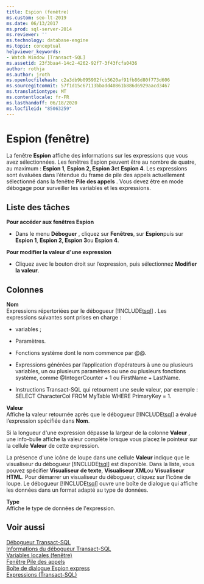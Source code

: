 ```yaml
---
title: Espion (fenêtre)
ms.custom: seo-lt-2019
ms.date: 06/13/2017
ms.prod: sql-server-2014
ms.reviewer: ''
ms.technology: database-engine
ms.topic: conceptual
helpviewer_keywords:
- Watch Window [Transact-SQL]
ms.assetid: 23f3baa4-14c2-4262-92f7-3f43fcfa0436
author: rothja
ms.author: jroth
ms.openlocfilehash: c2a3db9b095902fcb5620af91fb86d80f773d606
ms.sourcegitcommit: 57f1d15c67113bbadd40861b886d6929aacd3467
ms.translationtype: MT
ms.contentlocale: fr-FR
ms.lasthandoff: 06/18/2020
ms.locfileid: "85063259"
---
```

# <a name="watch-window"></a>Espion (fenêtre)
  La fenêtre **Espion** affiche des informations sur les expressions que vous avez sélectionnées. Les fenêtres Espion peuvent être au nombre de quatre, au maximum : **Espion 1**, **Espion 2, Espion 3**et **Espion 4**. Les expressions sont évaluées dans l’étendue du frame de pile des appels actuellement sélectionné dans la fenêtre **Pile des appels** . Vous devez être en mode débogage pour surveiller les variables et les expressions.  
  
## <a name="task-list"></a>Liste des tâches  
 **Pour accéder aux fenêtres Espion**  
  
-   Dans le menu **Déboguer** , cliquez sur **Fenêtres**, sur **Espion**puis sur **Espion 1**, **Espion 2, Espion 3**ou **Espion 4**.  
  
 **Pour modifier la valeur d'une expression**  
  
-   Cliquez avec le bouton droit sur l’expression, puis sélectionnez **Modifier la valeur**.  
  
## <a name="columns"></a>Colonnes  
 **Nom**  
 Expressions répertoriées par le débogueur [!INCLUDE[tsql](../../includes/tsql-md.md)] . Les expressions suivantes sont prises en charge :  
  
-   variables ;  
  
-   Paramètres.  
  
-   Fonctions système dont le nom commence par @@.  
  
-   Expressions générées par l’application d’opérateurs à une ou plusieurs variables, un ou plusieurs paramètres ou une ou plusieurs fonctions système, comme @IntegerCounter + 1 ou FirstName + LastName.  
  
-   Instructions Transact-SQL qui retournent une seule valeur, par exemple : SELECT CharacterCol FROM MyTable WHERE PrimaryKey = 1.  
  
 **Valeur**  
 Affiche la valeur retournée après que le débogueur [!INCLUDE[tsql](../../includes/tsql-md.md)] a évalué l’expression spécifiée dans **Nom**.  
  
 Si la longueur d'une expression dépasse la largeur de la colonne **Valeur** , une info-bulle affiche la valeur complète lorsque vous placez le pointeur sur la cellule **Valeur** de cette expression.  
  
 La présence d'une icône de loupe dans une cellule **Valeur** indique que le visualiseur du débogueur [!INCLUDE[tsql](../../includes/tsql-md.md)] est disponible. Dans la liste, vous pouvez spécifier **Visualiseur de texte**, **Visualiseur XML**ou **Visualiseur HTML**. Pour démarrer un visualiseur du débogueur, cliquez sur l'icône de loupe. Le débogueur [!INCLUDE[tsql](../../includes/tsql-md.md)] ouvre une boîte de dialogue qui affiche les données dans un format adapté au type de données.  
  
 **Type**  
 Affiche le type de données de l'expression.  
  
## <a name="see-also"></a>Voir aussi  
 [Débogueur Transact-SQL](transact-sql-debugger.md)   
 [Informations du débogueur Transact-SQL](transact-sql-debugger-information.md)   
 [Variables locales (fenêtre)](transact-sql-debugger-locals-window.md)   
 [Fenêtre Pile des appels](transact-sql-debugger-call-stack-window.md)   
 [Boîte de dialogue Espion express](transact-sql-debugger-quickwatch-dialog-box.md)   
 [Expressions &#40;Transact-SQL&#41;](/sql/t-sql/language-elements/expressions-transact-sql)  
